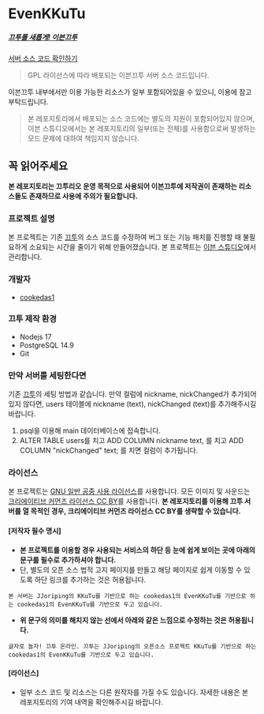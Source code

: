 # EvenKKuTu
##### [끄투를 새롭게! 이븐끄투](https://evenkkutu.kro.kr)
[서버 소스 코드 확인하기](https://github.com/cookedas1/EvenKKuTu)
> GPL 라이선스에 따라 배포되는 이븐끄투 서버 소스 코드입니다.
>
이븐끄투 내부에서만 이용 가능한 리소스가 일부 포함되어있을 수 있으니, 이용에 참고 부탁드립니다.
>
> 본 레포지토리에서 배포되는 소스 코드에는 별도의 지원이 포함되어있지 않으며, 이븐 스튜디오에서는 본 레포지토리의 일부(또는 전체)를 사용함으로써 발생하는 모드 문제에 대하여 책임지지 않습니다.

## 꼭 읽어주세요
**본 레포지토리는 끄투리오 운영 목적으로 사용되어 이븐끄투에 저작권이 존재하는 리소스들도 존재하므로 사용에 주의가 필요합니다.**

### 프로젝트 설명
본 프로젝트는 기존 [끄투](https://github.com/JJoriping/KKuTu)의 소스 코드를 수정하여 버그 또는 기능 패치를 진행할 때 불필요하게 소요되는 시간을 줄이기 위해 만들어졌습니다.
본 프로젝트는 [이븐 스튜디오](https://discord.gg/yZxtFceAW6)에서 관리합니다.

### 개발자
- [cookedas1](https://github.com/cookedas1)

### 끄투 제작 환경
- Nodejs 17
- PostgreSQL 14.9
- Git

### 만약 서버를 세팅한다면
기존 [끄투](https://github.com/JJoriping/KKuTu)의 세팅 방법과 같습니다. 만약 컬럼에 nickname, nickChanged가 추가되어있지 않다면, users 테이블에 nickname (text), nickChanged (text)를 추가해주시길 바랍니다.

1. psql을 이용해 main 데이터베이스에 접속합니다.
2. ALTER TABLE users를 치고 ADD COLUMN nickname text, 를 치고 ADD COLUMN "nickChanged" text; 를 치면 컬럼이 추가됩니다.

### 라이선스
본 프로젝트는 [GNU 일반 공중 사용 라이선스](https://github.com/cookedas1/KKuTu/blob/master/LICENSE)를 사용합니다.
모든 이미지 및 사운드는 [크리에이티브 커먼즈 라이선스 CC BY](https://creativecommons.org/licenses/by/4.0)를 사용합니다.
**본 레포지토리를 이용해 끄투 서버를 열 목적인 경우, 크리에이티브 커먼즈 라이선스 CC BY를 생략할 수 있습니다.**

#### [저작자 필수 명시]
* **본 프로젝트를 이용할 경우 사용되는 서비스의 하단 등 눈에 쉽게 보이는 곳에 아래의 문구를 필수로 추가하셔야 합니다.**
 * 단, 별도의 오픈 소스 법적 고지 페이지를 만들고 해당 페이지로 쉽게 이동할 수 있도록 하단 링크를 추가하는 것은 허용됩니다.

```
본 서버는 JJoriping의 KKuTu를 기반으로 하는 cookedas1의 EvenKKuTu를 기반으로 하는 cookedas1의 EvenKKuTu를 기반으로 두고 있습니다.
```

* **위 문구의 의미를 해치지 않는 선에서 아래와 같은 느낌으로 수정하는 것은 허용됩니다.**
```
글자로 놀자! 끄투 온라인. 끄투는 JJoriping의 오픈소스 프로젝트 KKuTu를 기반으로 하는 cookedas1의 EvenKKuTu를 기반으로 두고 있습니다.
```

#### [라이선스]
* 일부 소스 코드 및 리소스는 다른 원작자를 가질 수도 있습니다. 자세한 내용은 본 레포지토리의 기여 내역을 확인해주시길 바랍니다.